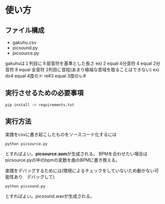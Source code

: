 # 使い方
## ファイル構成
- gakuhu.csv
- picsound.py
- picsource.py

gakuhuは１列目に８部音符を基準とした長さ
ex) 2 equal 4分音符
    4 equal 2分音符
    8 equal 全音符
2列目に音程(あまり極端な音域を取ることはできない)
ex) do4 equal 4度のド
    re#3 equal 3度のレ#

## 実行させるための必要事項
```shell
pip install -r requirements.txt
```

## 実行方法

楽譜をcsvに書き起こしたものをソースコード化するには
```shell
python picsource.py
```
とすればよい。**picsource.asm**が生成される。
BPMを合わせたい場合はpicsource.pyの中のbpmの変数を曲のBPMに書き換える。

楽譜をデバッグするためには(環境によるチェックをしていないため動かない可能性あり　デバッグして)
```shell
python picsound.py
```
とすればよい。picsound.wavが生成される。
